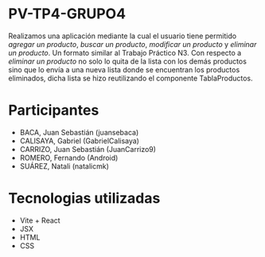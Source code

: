 # PV-TP4-GRUPO4
Realizamos una aplicación mediante la cual el usuario tiene permitido *agregar un producto*, *buscar un producto*, *modificar un producto* y *eliminar un producto*. Un formato similar al Trabajo Práctico N3.
Con respecto a *eliminar un producto* no solo lo quita de la lista con los demás productos sino que lo envía a una nueva lista donde se encuentran los productos eliminados, dicha lista se hizo reutilizando el componente TablaProductos.

# Participantes
+ BACA, Juan Sebastián (juansebaca)
+ CALISAYA, Gabriel (GabrielCalisaya)
+ CARRIZO, Juan Sebastián (JuanCarrizo9)
+ ROMERO, Fernando (Android)
+ SUÁREZ, Natali (natalicmk)

# Tecnologias utilizadas
+ Vite + React
+ JSX
+ HTML
+ CSS